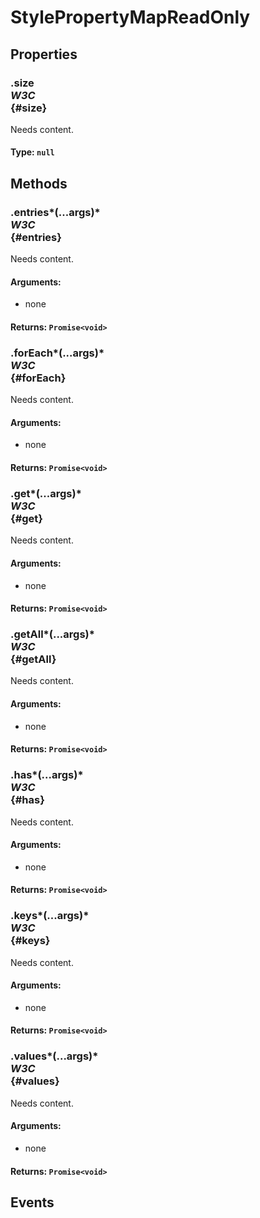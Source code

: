 # StylePropertyMapReadOnly

## Properties

### .size <div class="specs"><i>W3C</i></div> {#size}

Needs content.

#### **Type**: `null`

## Methods

### .entries*(...args)* <div class="specs"><i>W3C</i></div> {#entries}

Needs content.

#### **Arguments**:


 - none

#### **Returns**: `Promise<void>`

### .forEach*(...args)* <div class="specs"><i>W3C</i></div> {#forEach}

Needs content.

#### **Arguments**:


 - none

#### **Returns**: `Promise<void>`

### .get*(...args)* <div class="specs"><i>W3C</i></div> {#get}

Needs content.

#### **Arguments**:


 - none

#### **Returns**: `Promise<void>`

### .getAll*(...args)* <div class="specs"><i>W3C</i></div> {#getAll}

Needs content.

#### **Arguments**:


 - none

#### **Returns**: `Promise<void>`

### .has*(...args)* <div class="specs"><i>W3C</i></div> {#has}

Needs content.

#### **Arguments**:


 - none

#### **Returns**: `Promise<void>`

### .keys*(...args)* <div class="specs"><i>W3C</i></div> {#keys}

Needs content.

#### **Arguments**:


 - none

#### **Returns**: `Promise<void>`

### .values*(...args)* <div class="specs"><i>W3C</i></div> {#values}

Needs content.

#### **Arguments**:


 - none

#### **Returns**: `Promise<void>`

## Events
